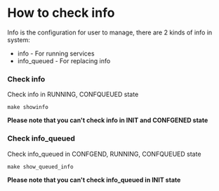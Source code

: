 # How to check info
Info is the configuration for user to manage, there are 2 kinds of info in system:
* info - For running services
* info_queued - For replacing info

### Check info
Check info in RUNNING, CONFQUEUED state
```make
make showinfo
```
**Please note that you can't check info in INIT and CONFGENED state**


### Check info_queued
Check info_queued in CONFGEND, RUNNING, CONFQUEUED state
```make
make show_queued_info
```
**Please note that you can't check info_queued in INIT state**

